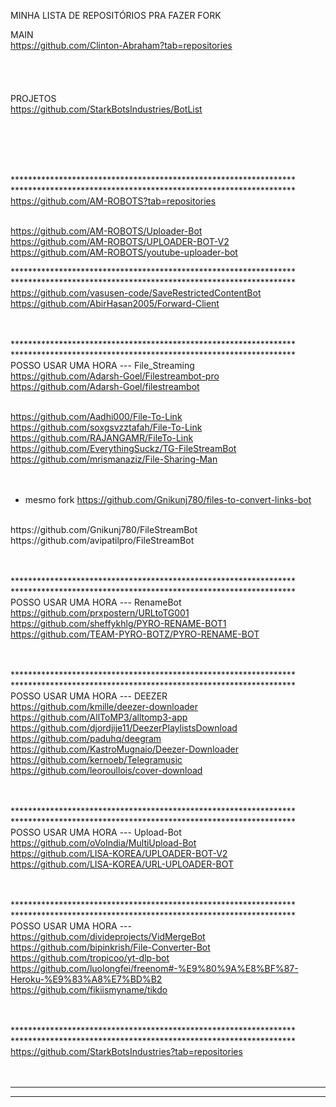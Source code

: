 MINHA LISTA DE REPOSITÓRIOS PRA FAZER FORK


MAIN <br>
https://github.com/Clinton-Abraham?tab=repositories
<br>
<br>
<br>
<br>
<br>
PROJETOS <br>
https://github.com/StarkBotsIndustries/BotList

<br>
<br>
<br>
<br>


*****************************************************************<br>
*****************************************************************<br>
https://github.com/AM-ROBOTS?tab=repositories
<br>
<br>

https://github.com/AM-ROBOTS/Uploader-Bot
<br>
https://github.com/AM-ROBOTS/UPLOADER-BOT-V2
<br>
https://github.com/AM-ROBOTS/youtube-uploader-bot
<br>



*****************************************************************<br>
*****************************************************************<br>
https://github.com/vasusen-code/SaveRestrictedContentBot
<br>
https://github.com/AbirHasan2005/Forward-Client
<br>
<br>
<br>




*****************************************************************<br>
*****************************************************************<br>
POSSO USAR UMA HORA --- File_Streaming
<br>
https://github.com/Adarsh-Goel/Filestreambot-pro
<br>
https://github.com/Adarsh-Goel/filestreambot
<br>
<br>

https://github.com/Aadhi000/File-To-Link
<br>
https://github.com/soxgsvzztafah/File-To-Link
<br>
https://github.com/RAJANGAMR/FileTo-Link
<br>
https://github.com/EverythingSuckz/TG-FileStreamBot
<br>
https://github.com/mrismanaziz/File-Sharing-Man
<br>
<br>
<br>

- mesmo fork
https://github.com/Gnikunj780/files-to-convert-links-bot
<br>
https://github.com/Gnikunj780/FileStreamBot
<br>
https://github.com/avipatilpro/FileStreamBot
<br>
<br>
<br>




*****************************************************************<br>
*****************************************************************<br>
POSSO USAR UMA HORA --- RenameBot
<br>
https://github.com/prxpostern/URLtoTG001
<br>
https://github.com/sheffykhlg/PYRO-RENAME-BOT1
<br>
https://github.com/TEAM-PYRO-BOTZ/PYRO-RENAME-BOT
<br>
<br>
<br>



*****************************************************************<br>
*****************************************************************<br>
POSSO USAR UMA HORA --- DEEZER
<br>
https://github.com/kmille/deezer-downloader
<br>
https://github.com/AllToMP3/alltomp3-app
<br>
https://github.com/djordjije11/DeezerPlaylistsDownload
<br>
https://github.com/paduhq/deegram
<br>
https://github.com/KastroMugnaio/Deezer-Downloader
<br>
https://github.com/kernoeb/Telegramusic
<br>
https://github.com/leoroullois/cover-download
<br>
<br>
<br>



*****************************************************************<br>
*****************************************************************<br>
POSSO USAR UMA HORA --- Upload-Bot
<br>
https://github.com/oVoIndia/MultiUpload-Bot
<br>
https://github.com/LISA-KOREA/UPLOADER-BOT-V2
<br>
https://github.com/LISA-KOREA/URL-UPLOADER-BOT
<br>
<br>
<br>


*****************************************************************<br>
*****************************************************************<br>
POSSO USAR UMA HORA ---
<br>
https://github.com/divideprojects/VidMergeBot
<br>
https://github.com/bipinkrish/File-Converter-Bot
<br>
https://github.com/tropicoo/yt-dlp-bot
<br>
https://github.com/luolongfei/freenom#-%E9%80%9A%E8%BF%87-Heroku-%E9%83%A8%E7%BD%B2
<br>
https://github.com/fikiismyname/tikdo
<br>
<br>
<br>





*****************************************************************<br>
*****************************************************************<br>
https://github.com/StarkBotsIndustries?tab=repositories
<br>
<br>
<br>



*****************************************************************
*****************************************************************
